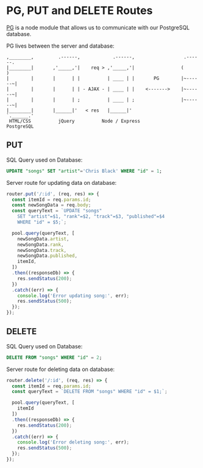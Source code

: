# PG, PUT and DELETE Routes

[PG](https://www.npmjs.com/package/pg) is a node module that allows us to communicate with our PostgreSQL database.

PG lives between the server and database:

```
,________,         .------,            .------,                  .------.
|________|       ,'_____,'|    req > ,'_____,'|                 (        )
|        |       |      | |          | ____ | |       PG        |~------~|
|        |       |      | | - AJAX - | ____ | |    <------->    |~------~|
|        |       |      | ;          | ____ | ;                 |~------~|
|________|       |______|'   < res   |______|'                  `.______.'
 HTML/CSS          jQuery          Node / Express               PostgreSQL
```

## PUT

SQL Query used on Database:

```SQL
UPDATE "songs" SET "artist"='Chris Black' WHERE "id" = 1;
```

Server route for updating data on database:

```js
router.put('/:id', (req, res) => {
  const itemId = req.params.id;
  const newSongData = req.body;
  const queryText = `UPDATE "songs"
    SET "artist"=$1, "rank"=$2, "track"=$3, "published"=$4
    WHERE "id" = $5;`;

  pool.query(queryText, [
    newSongData.artist,
    newSongData.rank,
    newSongData.track,
    newSongData.published,
    itemId,
  ])
  .then((responseDb) => {
    res.sendStatus(200);
  })
  .catch((err) => {
    console.log('Error updating song:', err);
    res.sendStatus(500);
  });
});
```


## DELETE

SQL Query used on Database:

```SQL
DELETE FROM "songs" WHERE "id" = 2;
```

Server route for deleting data on database:

```js
router.delete('/:id', (req, res) => {
  const itemId = req.params.id;
  const queryText = `DELETE FROM "songs" WHERE "id" = $1;`;

  pool.query(queryText, [
    itemId
  ])
  .then((responseDb) => {
    res.sendStatus(200);
  })
  .catch((err) => {
    console.log('Error deleting song:', err);
    res.sendStatus(500);
  });
});
```
